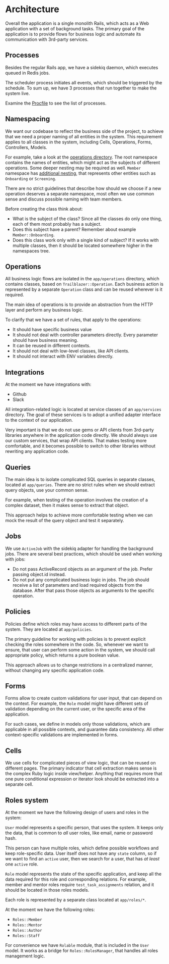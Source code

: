 # Architecture

Overall the application is a single monolith Rails, which acts as a Web application with a set of background tasks. The primary goal of the application is to provide flows for business logic and automate its communication with 3rd-party services.

## Processes

Besides the regular Rails app, we have a sidekiq daemon, which executes queued in Redis jobs.

The scheduler process initiates all events, which should be triggered by the schedule. To sum up, we have 3 processes that run together to make the system live.

Examine the [Procfile](https://github.com/symbiod/symbiod/blob/master/Procfile.production) to see the list of processes.

## Namespacing

We want our codebase to reflect the business side of the project, to achieve that we need a proper naming of all entities in the system.
This requirement applies to all classes in the system, including Cells, Operations, Forms, Controllers, Models.

For example, take a look at the [operations directory](https://github.com/symbiod/symbiod/tree/master/app/operations/ops). The root namespace contains the names of entities, which might act as the subjects of different operations. Some deeper nesting may be required as well. `Member` namespace has [additional nesting](https://github.com/symbiod/symbiod/tree/master/app/operations/ops/member), that represents other entities such as `Onboarding` or `Screening`.

There are no strict guidelines that describe how should we choose if a new operation deserves a separate namespace, most often we use common sense and discuss possible naming with team members.

Before creating the class think about:
* What is the subject of the class? Since all the classes do only one thing, each of them most probably has a subject.
* Does this subject have a parent? Remember about example `Member::Onboarding`.
* Does this class work only with a single kind of subject? If it works with multiple classes, then it should be located somewhere higher in the namespaces tree.

## Operations

All business logic flows are isolated in the `app/operations` directory, which contains classes, based on `Trailblazer::Operation`.
Each business action is represented by a separate `Operation` class and can be reused wherever is it required.

The main idea of operations is to provide an abstraction from the HTTP layer and perform any business logic.

To clarify that we have a set of rules, that apply to the operations:
* It should have specific business value
* It should not deal with controller parameters directly. Every parameter should have business meaning.
* It can be reused in different contexts.
* It should not deal with low-level classes, like API clients.
* It should not interact with ENV variables directly.

## Integrations

At the moment we have integrations with:
* Github
* Slack

All integration-related logic is located at service classes of an `app/services` directory. The goal of these services is to adopt a unified adapter interface to the context of our application.

Very important is that we do not use gems or API clients from 3rd-party libraries anywhere in the application code directly. We should always use our custom services, that wrap API clients. That makes testing more comfortable, and it becomes possible to switch to other libraries without rewriting any application code.

## Queries

The main idea is to isolate complicated SQL queries in separate classes, located at `app/queries`. There are no strict rules when we should extract query objects, use your common sense. 

For example, when testing of the operation involves the creation of a complex dataset, then it makes sense to extract that object.

This approach helps to achieve more comfortable testing when we can mock the result of the query object and test it separately.

## Jobs

We use `ActiveJob` with the sidekiq adapter for handling the background jobs.
There are several best practices, which should be used when working with jobs:

* Do not pass ActiveRecord objects as an argument of the job. Prefer passing object.id instead.
* Do not put any complicated business logic in jobs. The job should receive a list of parameters and load required objects from the database. After that pass those objects as arguments to the specific operation.

## Policies

Policies define which roles may have access to different parts of the system. They are located at `app/policies`.

The primary guideline for working with policies is to prevent explicit checking the roles somewhere in the code. So, whenever we want to ensure, that user can perform some action in the system, we should call appropriate policy, which returns a pure boolean value.

This approach allows us to change restrictions in a centralized manner, without changing any specific application code.

## Forms

Forms allow to create custom validations for user input, that can depend on the context. For example, the `Role` model might have different sets of validation depending on the current user, or the specific area of the application.

For such cases, we define in models only those validations, which are applicable in all possible contexts, and guarantee data consistency. All other context-specific validations are implemented in forms.

## Cells

We use cells for complicated pieces of view logic, that can be reused on different pages. The primary indicator that cell extraction makes sense is the complex Ruby logic inside view/helper. Anything that requires more that one pure conditional expression or iterator look should be extracted into a separate cell.

## Roles system

At the moment we have the following design of users and roles in the system:

`User` model represents a specific person, that uses the system. It keeps only the data, that is common to _all_ user roles, like email, name or password hash.

This person can have multiple roles, which define possible workflows and keep role-specific data.
User itself does not have any `state` column, so if we want to find an `active` user, then we search for a user, that has _at least_ one `active` role.

`Role` model represents the state of the specific application, and keep all the data required for this role and corresponding relations.
For example, member and mentor roles require `test_task_assignments` relation, and it should be located in those roles models.

Each role is represented by a separate class located at `app/roles/*`.

At the moment we have the following roles:

* `Roles::Member`
* `Roles::Mentor`
* `Roles::Author`
* `Roles::Staff`

For convenience we have `Rolable` module, that is included in the `User` model.
It works as a bridge for `Roles::RolesManager`, that handles all roles management logic.
